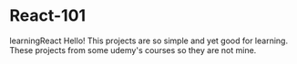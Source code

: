 # React-101
learningReact
Hello!
This projects are so simple and yet good for learning. 
These projects from some udemy's courses so they are not mine.
